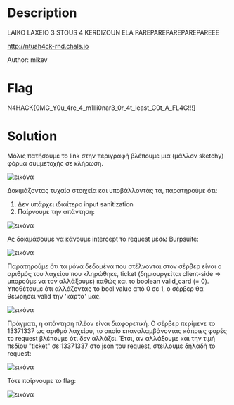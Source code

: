 # Description

LAIKO LAXEIO 3 STOUS 4 KERDIZOUN ELA PAREPAREPAREPAREPAREEE 

http://ntuah4ck-rnd.chals.io

Author: mikev

# Flag

N4HACK{0MG_Y0u_4re_4_m1lli0nar3_0r_4t_least_G0t_A_FL4G!!!]

# Solution

Μόλις πατήσουμε το link στην περιγραφή βλέπουμε μια (μάλλον sketchy) φόρμα συμμετοχής σε κλήρωση.

![εικόνα](https://github.com/Babafaba/NTUA_H4CK_crypto_challs/assets/94315580/92ccdcd9-d7bc-417c-87cb-e9f348ce249c)

Δοκιμάζοντας τυχαία στοιχεία και υποβάλλοντάς τα, παρατηρούμε ότι:

1) Δεν υπάρχει ιδιαίτερο input sanitization
2) Παίρνουμε την απάντηση:

![εικόνα](https://github.com/Babafaba/NTUA_H4CK_crypto_challs/assets/94315580/67d885cb-fffe-45b5-8e9e-8f7fa4978a22)

Ας δοκιμάσουμε να κάνουμε intercept το request μέσω Burpsuite:

![εικόνα](https://github.com/Babafaba/NTUA_H4CK_crypto_challs/assets/94315580/8dfdb67d-84bc-4649-9e3d-a5af99415c63)

Παρατηρούμε ότι τα μόνα δεδομένα που στέλνονται στον σέρβερ είναι ο αριθμός του λαχείου που κληρώθηκε, ticket (δημιουργείται client-side => μπορούμε να τον αλλάξουμε) καθώς και το boolean valid_card (= 0). Υποθέτουμε ότι αλλάζοντας το bool value από 0 σε 1, ο σέρβερ θα θεωρήσει valid την 'κάρτα' μας.

![εικόνα](https://github.com/Babafaba/NTUA_H4CK_crypto_challs/assets/94315580/500f4953-694f-4a7a-a245-0ae48381d18a)

Πράγματι, η απάντηση πλέον είναι διαφορετική. Ο σέρβερ περίμενε το 13371337 ως αριθμό λαχείου, το οποίο επαναλαμβάνοντας κάποιες φορές το request βλέπουμε ότι δεν αλλάζει. Έτσι, αν αλλάξουμε και την τιμή πεδίου "ticket" σε 13371337 στο json του request, στείλουμε δηλαδή το request:

![εικόνα](https://github.com/Babafaba/NTUA_H4CK_crypto_challs/assets/94315580/6ee8681c-2bb5-41d7-a06c-d9f8a5bbeb92)

Τότε παίρνουμε το flag:

![εικόνα](https://github.com/Babafaba/NTUA_H4CK_crypto_challs/assets/94315580/73e1ea2f-c9b2-4435-bae3-bd1782cebe56)









